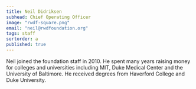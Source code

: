 ```yaml
---
title: Neil Didriksen
subhead: Chief Operating Officer
image: "rwdf-square.png"
email: "neil@rwdfoundation.org"
tags: staff
sortorder: a
published: true
---
```


Neil joined the foundation staff in 2010. He spent many years raising money for colleges and universities including MIT, Duke Medical Center and the University of Baltimore. He received degrees from Haverford College and Duke University.